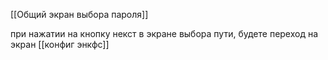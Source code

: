 [[Общий экран выбора пароля]]

при нажатии на кнопку некст в экране выбора пути, будете переход на экран [[конфиг энкфс]]